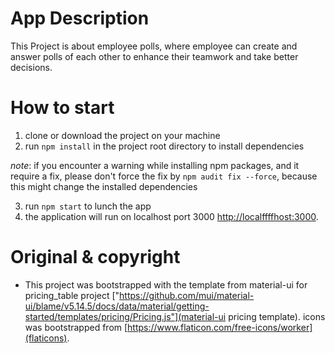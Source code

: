# App Description
This Project is about employee polls, where employee can create and answer polls of each other to enhance their teamwork and take better decisions.

# How to start
1. clone or download the project on your machine
2. run `npm install` in the project root directory to install dependencies

*note*: if you encounter a warning while installing npm packages, and it require a fix, please don't force the fix by `npm audit fix --force`, because this might change the installed dependencies

3. run `npm start` to lunch the app
4. the application will run on localhost port 3000 [http://localffffhost:3000](http://localhost:3000).

# Original & copyright
- This project was bootstrapped with the template from material-ui for pricing_table project ["https://github.com/mui/material-ui/blame/v5.14.5/docs/data/material/getting-started/templates/pricing/Pricing.js"](material-ui pricing template).
icons was bootstrapped from [https://www.flaticon.com/free-icons/worker](flaticons).
